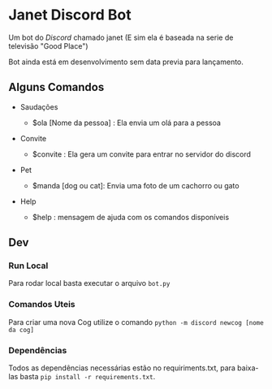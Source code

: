 # Janet Discord Bot
Um bot do _Discord_ chamado janet 
(E sim ela é baseada na serie de televisão "Good Place")

Bot ainda está em desenvolvimento sem data previa para lançamento.


## Alguns Comandos
* Saudações
    * $ola [Nome da pessoa] :  Ela envia um olá para a pessoa
    
* Convite
    * $convite : Ela gera um convite para entrar no servidor do discord
* Pet
    * $manda [dog ou cat]: Envia uma foto de  um cachorro ou gato
* Help
    * $help : mensagem de ajuda com os comandos disponíveis

## Dev 
### Run Local
Para rodar local basta executar o arquivo `bot.py`

### Comandos Uteis
Para criar uma nova Cog utilize o comando `python -m discord newcog [nome da cog]`

### Dependências 
 Todos as dependências necessárias estão no requiriments.txt, 
 para baixa-las basta `pip install -r requirements.txt`.